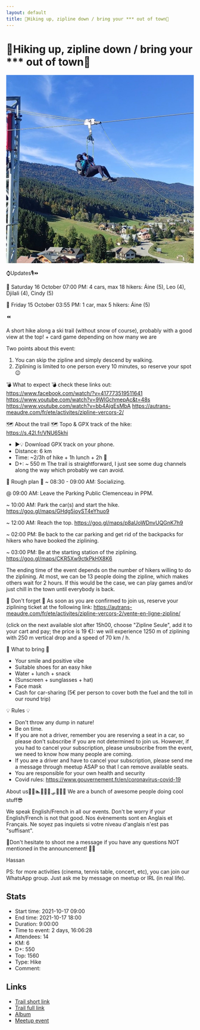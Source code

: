 ```yaml
---
layout: default
title: 🥾Hiking up, zipline down / bring your *** out of town🥾
---
```


# 🥾Hiking up, zipline down / bring your *** out of town🥾

![2021-10-17](../img/orig/2021-10-17.jpg)

⌚Updates🎙️⏩

📌 Saturday 16 October 07:00 PM:
4 cars, max 18 hikers: Áine (5), Leo (4), Djilali (4), Cindy (5)

📌 Friday 15 October 03:55 PM:
1 car, max 5 hikers: Áine (5)

⏪

A short hike along a ski trail (without snow of course), probably with a good view at the top! + card game depending on how many we are

Two points about this event:
1. You can skip the zipline and simply descend by walking.
2. Ziplining is limited to one person every 10 minutes, so reserve your spot😉

💣 What to expect 💣
check these links out:
https://www.facebook.com/watch/?v=417773519511641
https://www.youtube.com/watch?v=9WlGchmepAc&t=48s
https://www.youtube.com/watch?v=bb4AjgEsMbA
https://autrans-meaudre.com/fr/ete/activites/zipline-vercors-2/

🗺️ About the trail 🗺️
Topo & GPX track of the hike: https://s.42l.fr/VNU65khi
* ▶💡 Download GPX track on your phone.
* Distance: 6 km
* Time: ~2/3h of hike + 1h lunch + 2h 🚗
* D+: ~ 550 m
The trail is straightforward, I just see some dug channels along the way which probably we can avoid.

📜 Rough plan 📜
~ 08:30 - 09:00 AM: Socializing.

@ 09:00 AM: Leave the Parking Public Clemenceau
in PPM.

~ 10:00 AM: Park the car(s) and start the hike.
https://goo.gl/maps/GHdg5ioyST4eYhuo9

~ 12:00 AM: Reach the top.
https://goo.gl/maps/p8aUoWDnvUQGnK7h9

~ 02:00 PM: Be back to the car parking and get rid of the backpacks for hikers who have booked the ziplining.

~ 03:00 PM: Be at the starting station of the ziplining.
https://goo.gl/maps/CKR5Xw9ctkPkHX8K6

The ending time of the event depends on the number of hikers willing to do the ziplining. At most, we can be 13 people doing the zipline, which makes others wait for 2 hours. If this would be the case, we can play games and/or just chill in the town until everybody is back.

🎫 Don't forget 🎫
As soon as you are confirmed to join us, reserve your ziplining ticket at the following link:
https://autrans-meaudre.com/fr/ete/activites/zipline-vercors-2/vente-en-ligne-zipline/

(click on the next available slot after 15h00, choose "Zipline Seule", add it to your cart and pay; the price is 19 €):
we will experience 1250 m of ziplining with 250 m vertical drop and a speed of 70 km / h.

🎒 What to bring 🎒
- Your smile and positive vibe
- Suitable shoes for an easy hike
- Water + lunch + snack
- (Sunscreen + sunglasses + hat)
- Face mask
- Cash for car-sharing (5€ per person to cover both the fuel and the toll in our round trip)

💡 Rules 💡
- Don't throw any dump in nature!
- Be on time.
- If you are not a driver, remember you are reserving a seat in a car, so please don't subscribe if you are not determined to join us. However, if you had to cancel your subscription, please unsubscribe from the event, we need to know how many people are coming.
- If you are a driver and have to cancel your subscription, please send me a message through meetup ASAP so that I can remove available seats.
- You are responsible for your own health and security
- Covid rules: https://www.gouvernement.fr/en/coronavirus-covid-19

About us🥾🚣🏊🚴🏓🎿🛷🧗‍♀️🥊
We are a bunch of awesome people doing cool stuff😎

We speak English/French in all our events. Don't be worry if your English/French is not that good. Nos évènements sont en Anglais et Français. Ne soyez pas inquiets si votre niveau d'anglais n'est pas "suffisant".

💌Don't hesitate to shoot me a message if you have any questions NOT mentioned in the announcement! 🙂💌

Hassan

PS: for more activities (cinema, tennis table, concert, etc), you can join our WhatsApp group. Just ask me by message on meetup or IRL (in real life).

## Stats

- Start time: 2021-10-17 09:00
- End time: 2021-10-17 18:00
- Duration: 9:00:00
- Time to event: 2 days, 16:06:28
- Attendees: 14
- KM: 6
- D+: 550
- Top: 1560
- Type: Hike
- Comment: 

## Links

- [Trail short link](https://s.42l.fr/VNU65khi)
- [Trail full link]()
- [Album](https://binnette.github.io/GacImg2021/2021-10-17-🥾Hiking-up,-zipline-down-bring-your-out-of-town🥾.html)
- [Meetup event](https://www.meetup.com/grenoble-adventure-club-english-french/events/281422283/)
